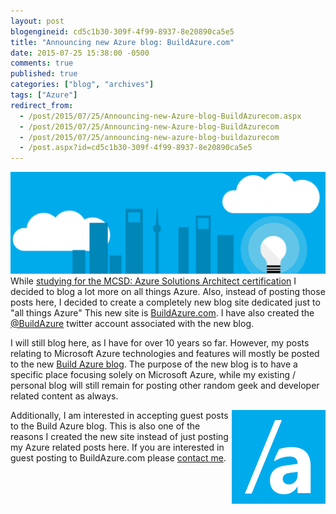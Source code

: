 ```yaml
---
layout: post
blogengineid: cd5c1b30-309f-4f99-8937-8e20890ca5e5
title: "Announcing new Azure blog: BuildAzure.com"
date: 2015-07-25 15:38:00 -0500
comments: true
published: true
categories: ["blog", "archives"]
tags: ["Azure"]
redirect_from: 
  - /post/2015/07/25/Announcing-new-Azure-blog-BuildAzurecom.aspx
  - /post/2015/07/25/Announcing-new-Azure-blog-BuildAzurecom
  - /post/2015/07/25/announcing-new-azure-blog-buildazurecom
  - /post.aspx?id=cd5c1b30-309f-4f99-8937-8e20890ca5e5
---
```

<!-- more -->

<img src="/files/2015/07/buildazure_header_city.png" alt="" />While <a href="http://buildazure.com/2015/07/16/mcsd-azure-solutions-architect-certification/" target="_blank">studying for the MCSD: Azure Solutions Architect certification</a> I decided to blog a lot more on all things Azure. Also, instead of posting those posts here, I decided to create a completely new blog site dedicated just to "all things Azure" This new site is <a href="http://buildazure.com" target="_blank">BuildAzure.com</a>. I have also created the <a href="http://twitter.com/buildazure" target="_blank">@BuildAzure</a> twitter account associated with the new blog.

I will still blog here, as I have for over 10 years so far. However, my posts relating to Microsoft Azure technologies and features will mostly be posted to the new <a href="http://buildazure.com" target="_blank">Build Azure blog</a>. The purpose of the new blog is to have a specific place focusing solely on Microsoft Azure, while my existing / personal blog will still remain for posting other random geek and developer related content as always.

<img style="float: right;" src="/files/2015/07/buildazure_logo2.png" alt="" />Additionally, I am interested in accepting guest posts to the Build Azure blog. This is also one of the reasons I created the new site instead of just posting my Azure related posts here. If you are interested in guest posting to BuildAzure.com please <a href="/contact" target="_blank">contact me</a>.
